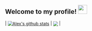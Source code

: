 
## Welcome to my profile! <img src="https://raw.githubusercontent.com/MartinHeinz/MartinHeinz/master/wave.gif" width="30px">

| <a href="https://github.com/alexwholland/github-readme-stats"><img align="center" src="https://github-readme-stats.vercel.app/api?username=alexwholland&show_icons=true&include_all_commits=true&count_private=true&hide_border=true&hide=html,css&title_color=ffffff&text_color=c9cacc&icon_color=4AB197&bg_color=1A2B34" alt="Alex's github stats" /></a> | <a href="https://github.com/alexwholland3/github-readme-stats"><img align="center" src="https://github-readme-stats.vercel.app/api/top-langs/?username=alexwholland&langs_count=10&hide_border=true&layout=compact&hide=html,css&title_color=ffffff&text_color=c9cacc&icon_color=4AB197&bg_color=1A2B34" /></a> |

